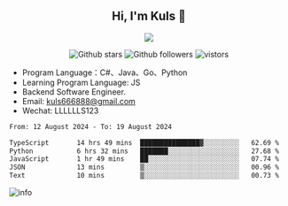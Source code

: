 <h2 align="center"> Hi, I'm Kuls 👋 </h2>
<p align="center">
    <p align="center">
        <img src=" https://avatars.githubusercontent.com/u/42165104?s=460&u=5c7fbf0bce7d4b38a15a44676e6f64b529e47598&v=4"/>
    </p>
    <p align="center">
      <img src="https://img.shields.io/github/stars/hellokuls?style=social" alt="Github stars" />
      <img src="https://img.shields.io/github/followers/hellokuls?style=social" alt="Github followers" />
      <img src="https://visitor-badge.glitch.me/badge?page_id=hellokuls.readme" alt="vistors" />
    </p>
</p>

- Program Language：C#、Java、Go、Python
- Learning Program Language: JS
- Backend Software Engineer.
- Email: kuls666888@gmail.com
- Wechat: LLLLLLS123

<!--START_SECTION:waka-->

```txt
From: 12 August 2024 - To: 19 August 2024

TypeScript       14 hrs 49 mins  ███████████████▓░░░░░░░░░   62.69 %
Python           6 hrs 32 mins   ███████░░░░░░░░░░░░░░░░░░   27.68 %
JavaScript       1 hr 49 mins    ██░░░░░░░░░░░░░░░░░░░░░░░   07.74 %
JSON             13 mins         ▒░░░░░░░░░░░░░░░░░░░░░░░░   00.96 %
Text             10 mins         ▒░░░░░░░░░░░░░░░░░░░░░░░░   00.73 %
```

<!--END_SECTION:waka-->

![info](https://github-readme-stats.vercel.app/api?username=hellokuls&show_icons=true&count_private=true&hide=prs&theme=default_repocard)


